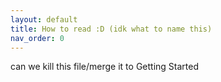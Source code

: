 ```yaml
---
layout: default
title: How to read :D (idk what to name this)
nav_order: 0
---
```



can we kill this file/merge it to Getting Started